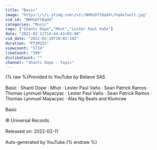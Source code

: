 ```yaml
---
title: "Basic"
image: "https:\/\/i.ytimg.com\/vi\/NHHsDftBqd4\/hqdefault.jpg"
vid_id: "NHHsDftBqd4"
categories: "Music"
tags: ["Shanti Dope","Mhot","Lester Paul Vaño"]
date: "2022-02-11T14:44:41+03:00"
vid_date: "2022-02-10T10:02:19Z"
duration: "PT3M15S"
viewcount: "5734"
likeCount: "390"
dislikeCount: ""
channel: "Shanti Dope - Topic"
---
```

{% raw %}Provided to YouTube by Believe SAS<br /><br />Basic · Shanti Dope · Mhot · Lester Paul Vaño · Sean Patrick Ramos · Thomas Lynmuel Mayacyac · Lester Paul Vaño · Sean Patrick Ramos · Thomas Lynmuel Mayacyac · Alas Ng Beats and Klumcee<br /><br />Basic<br /><br />℗ Universal Records<br /><br />Released on: 2022-02-11<br /><br />Auto-generated by YouTube.{% endraw %}

